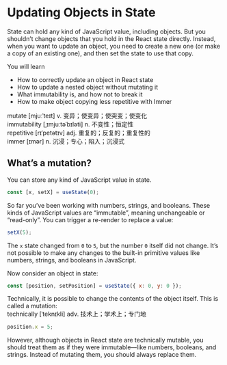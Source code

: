 # Updating Objects in State
State can hold any kind of JavaScript value, including objects. But you shouldn’t change objects that you hold in the React state directly. Instead, when you want to update an object, you need to create a new one (or make a copy of an existing one), and then set the state to use that copy.

You will learn
- How to correctly update an object in React state
- How to update a nested object without mutating it
- What immutability is, and how not to break it
- How to make object copying less repetitive with Immer

mutate [mjuːˈteɪt] v. 变异；使变异；使突变；使变化\
immutability [ˌɪmjuːtəˈbɪləti] n. 不变性；恒定性\
repetitive [rɪˈpetətɪv] adj. 重复的；反复的；重复性的\
immer [ɪmər] n. 沉浸；专心；陷入；沉浸式

## What’s a mutation?
You can store any kind of JavaScript value in state.
```jsx
const [x, setX] = useState(0);
```
So far you’ve been working with numbers, strings, and booleans. These kinds of JavaScript values are “immutable”, meaning unchangeable or “read-only”. You can trigger a re-render to replace a value:
```jsx
setX(5);
```
The `x` state changed from `0` to `5`, but the number `0` itself did not change. It’s not possible to make any changes to the built-in primitive values like numbers, strings, and booleans in JavaScript.

Now consider an object in state:
```jsx
const [position, setPosition] = useState({ x: 0, y: 0 });
```
Technically, it is possible to change the contents of the object itself. This is called a mutation:\
technically [ˈteknɪkli] adv. 技术上；学术上；专门地
```jsx
position.x = 5;
```
However, although objects in React state are technically mutable, you should treat them as if they were immutable—like numbers, booleans, and strings. Instead of mutating them, you should always replace them.
